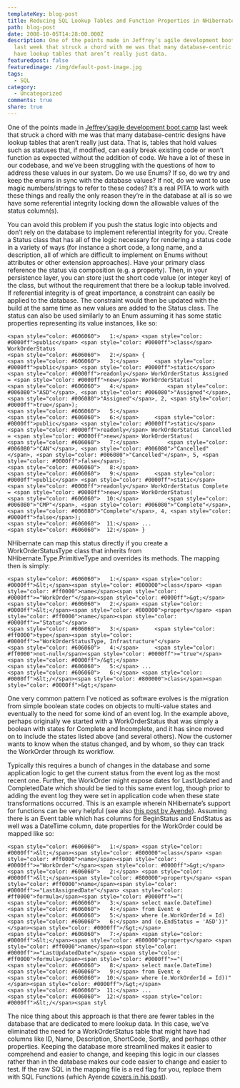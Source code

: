 ```yaml
---
templateKey: blog-post
title: Reducing SQL Lookup Tables and Function Properties in NHibernate
path: blog-post
date: 2008-10-05T14:28:00.000Z
description: One of the points made in Jeffrey’s agile development boot camp
  last week that struck a chord with me was that many database-centric designs
  have lookup tables that aren’t really just data.
featuredpost: false
featuredimage: /img/default-post-image.jpg
tags:
  - SQL
category:
  - Uncategorized
comments: true
share: true
---
```

One of the points made in [Jeffrey’s](http://jeffreypalermo.com/)[agile development boot camp](http://www.headspringsystems.com/training) last week that struck a chord with me was that many database-centric designs have lookup tables that aren’t really just data. That is, tables that hold values such as statuses that, if modified, can easily break existing code or won’t function as expected without the addition of code. We have a lot of these in our codebase, and we’ve been struggling with the questions of how to address these values in our system. Do we use Enums? If so, do we try and keep the enums in sync with the database values? If not, do we want to use magic numbers/strings to refer to these codes? It’s a real PITA to work with these things and really the only reason they’re in the database at all is so we have some referential integrity locking down the allowable values of the status column(s).

You can avoid this problem if you push the status logic into objects and don’t rely on the database to implement referential integrity for you. Create a Status class that has all of the logic necessary for rendering a status code in a variety of ways (for instance a short code, a long name, and a description, all of which are difficult to implement on Enums without attributes or other extension approaches). Have your primary class reference the status via composition (e.g. a property). Then, in your persistence layer, you can store just the short code value (or integer key) of the class, but without the requirement that there be a lookup table involved. If referential integrity is of great importance, a constraint can easily be applied to the database. The constraint would then be updated with the build at the same time as new values are added to the Status class. The status can also be used similarly to an Enum assuming it has some static properties representing its value instances, like so:

```
<span style="color: #606060">   1:</span> <span style="color: #0000ff">public</span> <span style="color: #0000ff">class</span> WorkOrderStatus
<span style="color: #606060">   2:</span> {
<span style="color: #606060">   3:</span>     <span style="color: #0000ff">public</span> <span style="color: #0000ff">static</span> <span style="color: #0000ff">readonly</span> WorkOrderStatus Assigned = <span style="color: #0000ff">new</span> WorkOrderStatus(
<span style="color: #606060">   4:</span>         <span style="color: #006080">"ASD"</span>, <span style="color: #006080">"Assigned"</span>, <span style="color: #006080">"Assigned"</span>, 2, <span style="color: #0000ff">true</span>);
<span style="color: #606060">   5:</span>  
<span style="color: #606060">   6:</span>     <span style="color: #0000ff">public</span> <span style="color: #0000ff">static</span> <span style="color: #0000ff">readonly</span> WorkOrderStatus Cancelled = <span style="color: #0000ff">new</span> WorkOrderStatus(
<span style="color: #606060">   7:</span>         <span style="color: #006080">"CAN"</span>, <span style="color: #006080">"Cancelled"</span>, <span style="color: #006080">"Cancelled"</span>, 5, <span style="color: #0000ff">false</span>);
<span style="color: #606060">   8:</span>  
<span style="color: #606060">   9:</span>     <span style="color: #0000ff">public</span> <span style="color: #0000ff">static</span> <span style="color: #0000ff">readonly</span> WorkOrderStatus Complete = <span style="color: #0000ff">new</span> WorkOrderStatus(
<span style="color: #606060">  10:</span>         <span style="color: #006080">"CMP"</span>, <span style="color: #006080">"Complete"</span>, <span style="color: #006080">"Complete"</span>, 4, <span style="color: #0000ff">false</span>);
<span style="color: #606060">  11:</span> ...
<span style="color: #606060">  12:</span> }
```

NHibernate can map this status directly if you create a WorkOrderStatusType class that inherits from NHibernate.Type.PrimitiveType and overrides its methods. The mapping then is simply:

```
<span style="color: #606060">   1:</span> <span style="color: #0000ff">&lt;</span><span style="color: #800000">class</span> <span style="color: #ff0000">name</span><span style="color: #0000ff">="WorkOrder"</span><span style="color: #0000ff">&gt;</span>
<span style="color: #606060">   2:</span> <span style="color: #0000ff">&lt;</span><span style="color: #800000">property</span> <span style="color: #ff0000">name</span><span style="color: #0000ff">="Status"</span> 
<span style="color: #606060">   3:</span>     <span style="color: #ff0000">type</span><span style="color: #0000ff">="WorkOrderStatusType, Infrastructure"</span> 
<span style="color: #606060">   4:</span>     <span style="color: #ff0000">not-null</span><span style="color: #0000ff">="true"</span> <span style="color: #0000ff">/&gt;</span>
<span style="color: #606060">   5:</span> ...
<span style="color: #606060">   6:</span> <span style="color: #0000ff">&lt;/</span><span style="color: #800000">class</span><span style="color: #0000ff">&gt;</span>
```

One very common pattern I’ve noticed as software evolves is the migration from simple boolean state codes on objects to multi-value states and eventually to the need for some kind of an event log. In the example above, perhaps originally we started with a WorkOrderStatus that was simply a boolean with states for Complete and Incomplete, and it has since moved on to include the states listed above (and several others). Now the customer wants to know when the status changed, and by whom, so they can track the WorkOrder through its workflow.

Typically this requires a bunch of changes in the database and some application logic to get the current status from the event log as the most recent one. Further, the WorkOrder might expose dates for LastUpdated and CompletedDate which should be tied to this same event log, though prior to adding the event log they were set in application code when these state transformations occurred. This is an example wherein NHibernate’s support for functions can be very helpful (see also [this post by Ayende](http://ayende.com/Blog/archive/2006/10/01/UsingSQLFunctionsInNHibernate.aspx)). Assuming there is an Event table which has columns for BeginStatus and EndStatus as well was a DateTime column, date properties for the WorkOrder could be mapped like so:

```
<span style="color: #606060">   1:</span> <span style="color: #0000ff">&lt;</span><span style="color: #800000">class</span> <span style="color: #ff0000">name</span><span style="color: #0000ff">="WorkOrder"</span><span style="color: #0000ff">&gt;</span>
<span style="color: #606060">   2:</span> <span style="color: #0000ff">&lt;</span><span style="color: #800000">property</span> <span style="color: #ff0000">name</span><span style="color: #0000ff">="LastAssignedDate"</span> <span style="color: #ff0000">formula</span><span style="color: #0000ff">="(
<span style="color: #606060">   3:</span> select max(e.DateTime) 
<span style="color: #606060">   4:</span> from Event e 
<span style="color: #606060">   5:</span> where (e.WorkOrderId = Id)
<span style="color: #606060">   6:</span> and (e.EndStatus = 'ASD'))"</span><span style="color: #0000ff">/&gt;</span>
<span style="color: #606060">   7:</span> <span style="color: #0000ff">&lt;</span><span style="color: #800000">property</span> <span style="color: #ff0000">name</span><span style="color: #0000ff">="LastUpdatedDate"</span> <span style="color: #ff0000">formula</span><span style="color: #0000ff">="(
<span style="color: #606060">   8:</span> select max(e.DateTime) 
<span style="color: #606060">   9:</span> from Event e 
<span style="color: #606060">  10:</span> where (e.WorkOrderId = Id))"</span><span style="color: #0000ff">/&gt;</span>
<span style="color: #606060">  11:</span> ...
<span style="color: #606060">  12:</span> <span style="color: #0000ff">&lt;/</span><span styl
```

The nice thing about this approach is that there are fewer tables in the database that are dedicated to mere lookup data. In this case, we’ve eliminated the need for a WorkOrderStatus table that might have had columns like ID, Name, Description, ShortCode, SortBy, and perhaps other properties. Keeping the database more streamlined makes it easier to comprehend and easier to change, and keeping this logic in our classes rather than in the database makes our code easier to change and easier to test. If the raw SQL in the mapping file is a red flag for you, replace them with SQL Functions (which Ayende [covers in his post](http://ayende.com/Blog/archive/2006/10/01/UsingSQLFunctionsInNHibernate.aspx)).